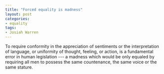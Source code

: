```yaml
---
title: "Forced equality is madness"
layout: post
categories:
- equality
tags:
- Josiah Warren
---
```


To require conformity in the appreciation of sentiments or the interpretation of language, or uniformity of thought, feeling, or action, is a fundamental error in human legislation --- a madness which would be only equaled by requiring all men to possess the same countenance, the same voice or the same stature.